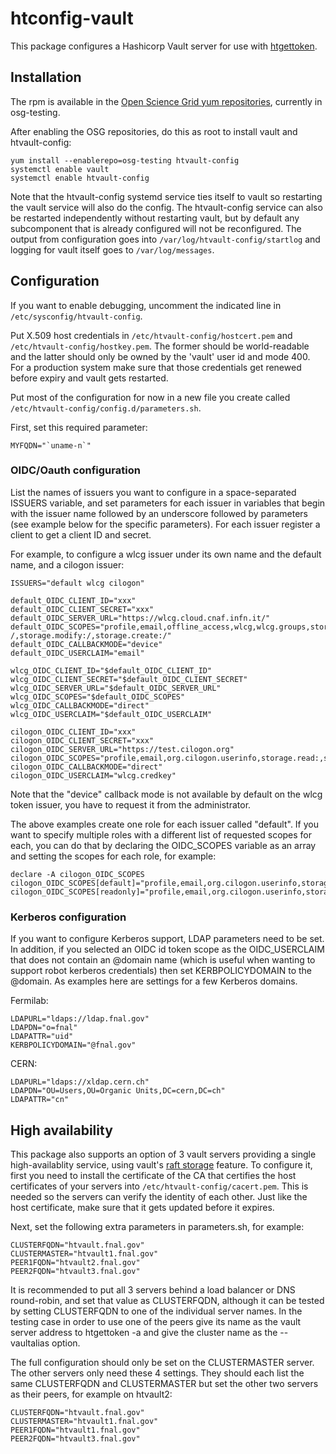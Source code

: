 # htconfig-vault
This package configures a Hashicorp Vault server for use with 
[htgettoken](https://github.com/fermitools/htgettoken).

## Installation

The rpm is available in the
[Open Science Grid yum repositories](https://opensciencegrid.org/docs/common/yum/#install-the-osg-repositories), currently in osg-testing.

After enabling the OSG repositories, do this as root to install vault
and htvault-config:
```
yum install --enablerepo=osg-testing htvault-config
systemctl enable vault
systemctl enable htvault-config
```

Note that the htvault-config systemd service ties itself to vault so
restarting the vault service will also do the config.  The
htvault-config service can also be restarted independently without
restarting vault, but by default any subcomponent that is already
configured will not be reconfigured.  The output from configuration goes
into `/var/log/htvault-config/startlog` and logging for vault itself
goes to `/var/log/messages`. 

## Configuration

If you want to enable debugging, uncomment the indicated line in
`/etc/sysconfig/htvault-config`.

Put X.509 host credentials in `/etc/htvault-config/hostcert.pem`
and `/etc/htvault-config/hostkey.pem`.  The former should be
world-readable and the latter should only be owned by the
'vault' user id and mode 400.  For a production system make sure that
those credentials get renewed before expiry and vault gets restarted.

Put most of the configuration for now in a new file you create
called `/etc/htvault-config/config.d/parameters.sh`.

First, set this required parameter:
```
MYFQDN="`uname-n`"
```

### OIDC/Oauth configuration

List the names of issuers you want to configure in a space-separated
ISSUERS variable, and set parameters for each issuer in variables that
begin with the issuer name followed by an underscore followed by
parameters (see example below for the specific parameters).  For each
issuer register a client to get a client ID and secret.

For example, to configure a wlcg issuer under its own name and the
default name, and a cilogon issuer:
```
ISSUERS="default wlcg cilogon"

default_OIDC_CLIENT_ID="xxx" 
default_OIDC_CLIENT_SECRET="xxx"
default_OIDC_SERVER_URL="https://wlcg.cloud.cnaf.infn.it/"
default_OIDC_SCOPES="profile,email,offline_access,wlcg,wlcg.groups,storage.read:
/,storage.modify:/,storage.create:/"
default_OIDC_CALLBACKMODE="device"
default_OIDC_USERCLAIM="email"

wlcg_OIDC_CLIENT_ID="$default_OIDC_CLIENT_ID" 
wlcg_OIDC_CLIENT_SECRET="$default_OIDC_CLIENT_SECRET"
wlcg_OIDC_SERVER_URL="$default_OIDC_SERVER_URL"
wlcg_OIDC_SCOPES="$default_OIDC_SCOPES"
wlcg_OIDC_CALLBACKMODE="direct"
wlcg_OIDC_USERCLAIM="$default_OIDC_USERCLAIM"

cilogon_OIDC_CLIENT_ID="xxx"
cilogon_OIDC_CLIENT_SECRET="xxx"
cilogon_OIDC_SERVER_URL="https://test.cilogon.org"
cilogon_OIDC_SCOPES="profile,email,org.cilogon.userinfo,storage.read:,storage.create:"
cilogon_OIDC_CALLBACKMODE="direct"
cilogon_OIDC_USERCLAIM="wlcg.credkey"
```

Note that the "device" callback mode is not available by default on the
wlcg token issuer, you have to request it from the administrator.

The above examples create one role for each issuer called "default".
If you want to specify multiple roles with a different list of
requested scopes for each, you can do that by declaring the
OIDC_SCOPES variable as an array and setting the scopes for each
role, for example:
```
declare -A cilogon_OIDC_SCOPES
cilogon_OIDC_SCOPES[default]="profile,email,org.cilogon.userinfo,storage.read:,storage.create:"
cilogon_OIDC_SCOPES[readonly]="profile,email,org.cilogon.userinfo,storage.read:"
```

### Kerberos configuration

If you want to configure Kerberos support, LDAP parameters need to be
set.  In addition, if you selected an OIDC id token scope as the
OIDC_USERCLAIM that does not contain an @domain name (which is useful
when wanting to support robot kerberos credentials) then set
KERBPOLICYDOMAIN to the @domain.  As examples here are settings for a
few Kerberos domains.

Fermilab:
```
LDAPURL="ldaps://ldap.fnal.gov"
LDAPDN="o=fnal"
LDAPATTR="uid"
KERBPOLICYDOMAIN="@fnal.gov"
```

CERN:
```
LDAPURL="ldaps://xldap.cern.ch"
LDAPDN="OU=Users,OU=Organic Units,DC=cern,DC=ch"
LDAPATTR="cn"
```

## High availability

This package also supports an option of 3 vault servers providing a
single high-availablity service, using vault's
[raft storage](https://learn.hashicorp.com/tutorials/vault/raft-storage)
feature.  To configure it, first you need to install the certificate of
the CA that certifies the host certificates of your servers into
`/etc/htvault-config/cacert.pem`.  This is needed so the servers can
verify the identity of each other.  Just like the host certificate, make
sure that it gets updated before it expires.

Next, set the following extra parameters in parameters.sh, for example:
```
CLUSTERFQDN="htvault.fnal.gov"
CLUSTERMASTER="htvault1.fnal.gov"
PEER1FQDN="htvault2.fnal.gov"
PEER2FQDN="htvault3.fnal.gov"
```

It is recommended to put all 3 servers behind a load balancer or DNS
round-robin, and set that value as CLUSTERFQDN, although it can be
tested by setting CLUSTERFQDN to one of the individual server names.
In the testing case in order to use one of the peers give its name as
the vault server address to htgettoken -a and give the cluster name as
the --vaultalias option.

The full configuration should only be set on the CLUSTERMASTER server.
The other servers only need these 4 settings.  They should each list the
same CLUSTERFQDN and CLUSTERMASTER but set the other two servers as
their peers, for example on htvault2:
```
CLUSTERFQDN="htvault.fnal.gov"
CLUSTERMASTER="htvault1.fnal.gov"
PEER1FQDN="htvault1.fnal.gov"
PEER2FQDN="htvault3.fnal.gov"
```
